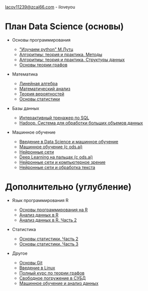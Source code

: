 lacov11239@zcai66.com - iloveyou

# План Data Science (основы)
- Основы программирования
  - ["Изучаем python" М.Лутц](https://codernet.ru/books/python/izuchaem_python_4-e_izdanie_mark_lutc/)
  - [Алгоритмы: теория и практика. Методы](https://stepik.org/course/217/promo)
  - [Алгоритмы: теория и практика. Структуры данных](https://stepik.org/course/1547/promo)
  - [Основы теории графов](https://stepik.org/course/126/promo)

- Математика
  - [Линейная алгебра](https://stepik.org/course/2461/promo)
  - [Математический анализ](https://stepik.org/course/95/promo)
  - [Теория вероятностей](https://stepik.org/course/3089/promo)
  - [Основы статистики](https://stepik.org/course/76/promo)

- Базы данных
  - [Интерактивный тренажер по SQL](https://stepik.org/course/63054/promo)
  - [Hadoop. Система для обработки больших объемов данных](https://stepik.org/course/150/promo)

- Машинное обучение
  - [Введение в Data Science и машинное обучение](https://stepik.org/course/4852/promo)
  - [Машинное обучение (с ods.ai)](https://www.youtube.com/watch?v=OAy96yiWohk&list=PLVlY_7IJCMJdgcCtQfzj5j8OVB_Y0GJCl)
  - [Нейронные сети](https://stepik.org/course/401/promo)
  - [Deep Learning на пальцах (с ods.ai)](https://dlcourse.ai/)
  - [Нейронные сети и компьютерное зрение](https://stepik.org/course/50352/promo)
  - [Нейронные сети и обработка текста](https://stepik.org/course/54098/promo)


# Дополнительно (углубление)
- Язык программирования R
  - [Основы программирования на R](https://stepik.org/course/497/promo#toc)
  - [Анализ данных в R](https://stepik.org/course/129/promo)
  - [Анализ данных в R. Часть 2](https://stepik.org/course/724/promo)

- Статистика
  - [Основы статистики. Часть 2](https://stepik.org/course/524/promo)
  - [Основы статистики. Часть 3](https://stepik.org/course/2152/promo)

- Другое
  - [Основы Git](https://stepik.org/course/3145/promo)
  - [Введение в Linux](https://stepik.org/course/73/promo)
  - [Полный курс по теории графов](https://stepik.org/course/5608/promo)
  - [Свободное погружение в СУБД](https://stepik.org/course/70710/promo)
  - [Машинное обучение и анализ данных](https://www.coursera.org/specializations/machine-learning-data-analysis?aid=true#courses)
